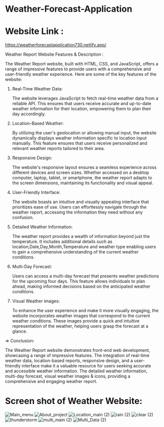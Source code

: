 # Weather-Forecast-Application

# Website Link : 
https://weatherforecastapplication730.netlify.app/



 Weather Report Website Features & Description : 

The Weather Report website, built with HTML, CSS, and JavaScript, offers a range of impressive features 
to provide users with a comprehensive and user-friendly weather experience. Here are some of the key features of the website:

1. Real-Time Weather Data: 

    The website leverages JavaScript to fetch real-time weather data from a reliable API.
    This ensures that users receive accurate and 
    up-to-date weather information for their location, empowering them to plan their day accordingly.


3. Location-Based Weather: 

   By utilizing the user's geolocation or allowing manual input, the website dynamically displays weather information specific to location 
   input manually. This feature ensures that users receive personalized and relevant weather reports tailored to their area.

3. Responsive Design:

   The website's responsive layout ensures a seamless experience across different devices and screen sizes. 
   Whether accessed on a desktop computer, laptop, tablet, or smartphone, the weather report adapts to the screen dimensions, maintaining 
   its functionality and visual appeal.

4. User-Friendly Interface: 

   The website boasts an intuitive and visually appealing interface that prioritizes ease of use. 
   Users can effortlessly navigate through the weather report, accessing the information they need without any confusion.

5. Detailed Weather Information:

   The weather report provides a wealth of information beyond just the temperature. 
   It includes additional details such as location,Date,Day,Month,Temperature and weather type
   enabling users to gain a comprehensive understanding of the current weather conditions.

6. Multi-Day Forecast:

   Users can access a multi-day forecast that presents weather predictions for the upcoming four days. 
   This feature allows individuals to plan ahead, making informed decisions based on the anticipated weather conditions.

7. Visual Weather images: 

   To enhance the user experience and make it more visually engaging, the website incorporates weather images that correspond to the current
   weather conditions.
   These images provide a quick and intuitive representation of the weather, helping users grasp the forecast at a glance.

=> Conclusion:

  The Weather Report website demonstrates front-end web development, showcasing a range of impressive features. 
  The integration of real-time weather data, location-based reports, responsive design, and a user-friendly interface make 
  it a valuable resource for users seeking accurate and accessible weather information. The detailed weather information, multi-day forecast,
  visual weather images & icons,  providing a comprehensive and engaging weather report.

# Screen shot of Weather Website:
![Main_menu](https://github.com/SURAJKUMAR730/Weather_report-Application/assets/106768289/bdf44019-687c-4c9d-8ab2-48688b34209b)
![About_project](https://github.com/SURAJKUMAR730/Weather_report-Application/assets/106768289/a731e31f-adf5-4d10-a903-e749e8e7e3ca)
![Location_main (2)](https://github.com/SURAJKUMAR730/Weather_report-Application/assets/106768289/6859d761-0ac0-45b7-9dd8-b21c5c2c593e)
![rain (2)](https://github.com/SURAJKUMAR730/Weather_report-Application/assets/106768289/02e0d96e-94c9-4cb3-8f04-1c372fb6e3ff)
![clear (2)](https://github.com/SURAJKUMAR730/Weather_report-Application/assets/106768289/cd63af59-4fb9-48b0-8573-2ad805b64ab0)
![thunderstorm](https://github.com/SURAJKUMAR730/Weather_report-Application/assets/106768289/18bed249-c651-4010-b5c0-6f9858f0731f)
![multi_main (2)](https://github.com/SURAJKUMAR730/Weather_report-Application/assets/106768289/9ca71d76-11b0-4b77-9d4e-e48c3a42833c)
![Multi_Data (2)](https://github.com/SURAJKUMAR730/Weather_report-Application/assets/106768289/5f7965b4-5f9a-4cb0-9de4-c5772011e4dc)







